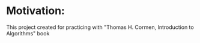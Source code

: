 # Motivation:

This project created for practicing with "Thomas H. Cormen, Introduction to Algorithms" book

